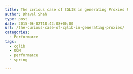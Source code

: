 ```yaml
---
title: The curious case of CGLIB in generating Proxies !
author: Dhaval Shah
type: post
date: 2015-06-02T18:42:08+00:00
url: /the-curious-case-of-cglib-in-generating-proxies/
categories:
  - Performance
tags:
  - cglib
  - OOM
  - performance
  - spring

---
```

